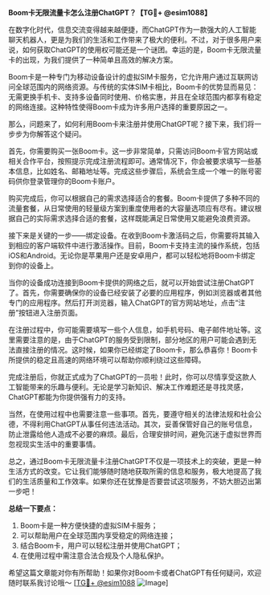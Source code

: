 **Boom卡无限流量卡怎么注册ChatGPT？【TG💪+ @esim1088】**

在数字化时代，信息交流变得越来越便捷，而ChatGPT作为一款强大的人工智能聊天机器人，更是为我们的生活和工作带来了极大的便利。不过，对于很多用户来说，如何获取ChatGPT的使用权可能还是一个谜团。幸运的是，Boom卡无限流量卡的出现，为我们提供了一种简单且高效的解决方案。

Boom卡是一种专门为移动设备设计的虚拟SIM卡服务，它允许用户通过互联网访问全球范围内的网络资源。与传统的实体SIM卡相比，Boom卡的优势显而易见：无需更换手机卡、支持多设备同时使用、价格实惠，并且在全球范围内都享有稳定的网络连接。这种特性使得Boom卡成为许多用户选择的重要原因之一。

那么，问题来了，如何利用Boom卡来注册并使用ChatGPT呢？接下来，我们将一步步为你解答这个疑问。

首先，你需要购买一张Boom卡。这一步非常简单，只需访问Boom卡官方网站或相关合作平台，按照提示完成注册流程即可。通常情况下，你会被要求填写一些基本信息，比如姓名、邮箱地址等。完成这些步骤后，系统会生成一个唯一的账号密码供你登录管理你的Boom卡账户。

购买完成后，你可以根据自己的需求选择适合的套餐。Boom卡提供了多种不同的流量套餐，从日常使用的轻量级方案到重度使用者的大容量选项应有尽有。建议根据自己的实际需求选择合适的套餐，这样既能满足日常使用又能避免浪费资源。

接下来是关键的一步——绑定设备。在收到Boom卡激活码之后，你需要将其输入到相应的客户端软件中进行激活操作。目前，Boom卡支持主流的操作系统，包括iOS和Android。无论你是苹果用户还是安卓用户，都可以轻松地将Boom卡绑定到你的设备上。

当你的设备成功连接到Boom卡提供的网络之后，就可以开始尝试注册ChatGPT了。首先，你需要确保你的设备已经安装了必要的应用程序，例如浏览器或者其他专门的应用程序。然后打开浏览器，输入ChatGPT的官方网站地址，点击“注册”按钮进入注册页面。

在注册过程中，你可能需要填写一些个人信息，如手机号码、电子邮件地址等。这里需要注意的是，由于ChatGPT的服务受到限制，部分地区的用户可能会遇到无法直接注册的情况。这时候，如果你已经绑定了Boom卡，那么恭喜你！Boom卡所提供的稳定且高速的网络环境可以帮助你顺利绕过这些障碍。

完成注册后，你就正式成为了ChatGPT的一员啦！此时，你可以尽情享受这款人工智能带来的乐趣与便利。无论是学习新知识、解决工作难题还是寻找灵感，ChatGPT都能为你提供强有力的支持。

当然，在使用过程中也需要注意一些事项。首先，要遵守相关的法律法规和社会公德，不得利用ChatGPT从事任何违法活动。其次，妥善保管好自己的账号信息，防止泄露给他人造成不必要的麻烦。最后，合理安排时间，避免沉迷于虚拟世界而忽视现实生活中的重要事情。

总之，通过Boom卡无限流量卡注册ChatGPT不仅是一项技术上的突破，更是一种生活方式的改变。它让我们能够随时随地获取所需的信息和服务，极大地提高了我们的生活质量和工作效率。如果你还在犹豫是否要尝试这项服务，不妨大胆迈出第一步吧！

**总结一下要点：**
1. Boom卡是一种方便快捷的虚拟SIM卡服务；
2. 可以帮助用户在全球范围内享受稳定的网络连接；
3. 结合Boom卡，用户可以轻松注册并使用ChatGPT；
4. 在使用过程中需注意合法合规及个人隐私保护。

希望这篇文章能对你有所帮助！如果你对Boom卡或者ChatGPT有任何疑问，欢迎随时联系我讨论哦～ [[TG💪+ @esim1088](https://t.me/s/esim1088) ![Image](https://i.postimg.cc/4NQfJmqS/Snipaste-2025-05-13-00-14-12.png)]